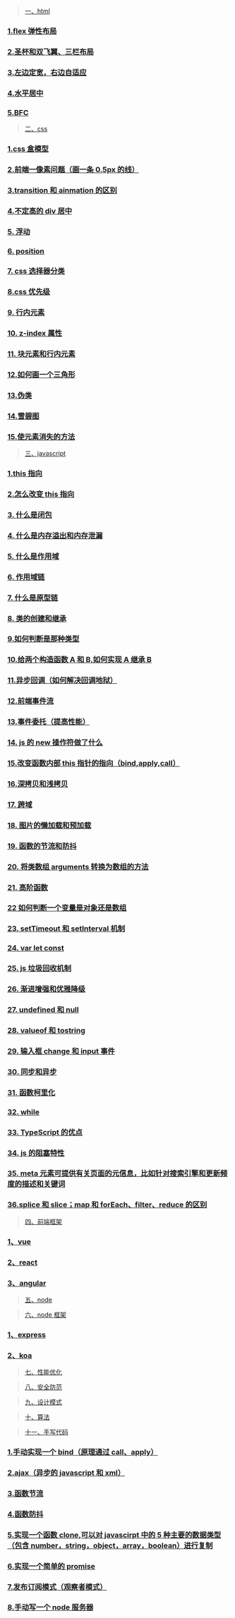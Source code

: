 ﻿> [一、html](./1.html)

### [1.flex 弹性布局](./1.html/1.md)

### [2.圣杯和双飞翼、三栏布局](./1.html/2.md)

### [3.左边定宽，右边自适应](./1.html/3.md)

### [4.水平居中](./1.html/4.md)

### [5.BFC](./1.html/5.md)

> [二、css](./2.css)

### [1.css 盒模型](./2.css/1.md)

### [2.前端一像素问题（画一条 0.5px 的线）](./2.css/2.md)

### [3.transition 和 ainmation 的区别](./2.css/3.md)

### [4.不定高的 div 居中](./2.css/4.md)

### [5. 浮动](./2.css/5.md)

### [6. position](./2.css/6.md)

### [7. css 选择器分类](./2.css/7.md)

### [8.css 优先级](./2.css/8.md)

### [9. 行内元素](./2.css/9.md)

### [10. z-index 属性](./2.css/10.md)

### [11. 块元素和行内元素](./2.css/11.md)

### [12.如何画一个三角形](./2.css/12.md)

### [13.伪类](./2.css/13.md)

### [14.雪碧图](./2.css/14.md)

### [15.使元素消失的方法](./2.css/15.md)

> [三、javascript](./3.javascript)

### [1.this 指向](./3.javascript/1.md)

### [2.怎么改变 this 指向](./3.javascript/2.md)

### [3. 什么是闭包](./3.javascript/3.md)

### [4. 什么是内存溢出和内存泄漏](./3.javascript/4.md)

### [5. 什么是作用域](./3.javascript/5.md)

### [6. 作用域链](./3.javascript/6.md)

### [7. 什么是原型链](./3.javascript/7.md)

### [8. 类的创建和继承](./3.javascript/8.md)

### [9.如何判断是那种类型](./3.javascript/9.md)

### [10.给两个构造函数 A 和 B,如何实现 A 继承 B](./3.javascript/10.md)

### [11.异步回调（如何解决回调地狱）](./3.javascript/11.md)

### [12.前端事件流](./3.javascript/12.md)

### [13.事件委托（提高性能）](./3.javascript/13.md)

### [14. js 的 new 操作符做了什么](./3.javascript/14md)

### [15.改变函数内部 this 指针的指向（bind,apply,call）](./3.javascript/15.md)

### [16.深拷贝和浅拷贝](./3.javascript/16.md)

### [17. 跨域](./3.javascript/17.md)

### [18. 图片的懒加载和预加载](./3.javascript/18.md)

### [19. 函数的节流和防抖](./3.javascript/19.md)

### [20. 将类数组 arguments 转换为数组的方法](./3.javascript/20.md)

### [21. 高阶函数](./3.javascript/21.md)

### [22 如何判断一个变量是对象还是数组](./3.javascript/22.md)

### [23. setTimeout 和 setInterval 机制](./3.javascript/23.md)

### [24. var let const](./3.javascript/24.md)

### [25. js 垃圾回收机制](./3.javascript/25.md)

### [26. 渐进增强和优雅降级](./3.javascript/26.md)

### [27. undefined 和 null](./3.javascript/27.md)

### [28. valueof 和 tostring](./3.javascript/28.md)

### [29. 输入框 change 和 input 事件](./3.javascript/29.md)

### [30. 同步和异步](./3.javascript/30.md)

### [31. 函数柯里化](./3.javascript/31.md)

### [32. while](./3.javascript/32.md)

### [33. TypeScript 的优点](./3.javascript/33.md)

### [34. js 的阻塞特性](./3.javascript/34.md)

### [35. meta 元素可提供有关页面的元信息，比如针对搜索引擎和更新频度的描述和关键词](./3.javascript/35.md)

### [36.splice 和 slice；map 和 forEach、filter、reduce 的区别](./3.javascript/36.md)

> [四、前端框架](./4.前端框架)

### [1、vue](./4.前端框架/1.vue)

### [2、react](./4.前端框架/2.react)

### [3、angular](./4.前端框架/3.angular)

> [五、node](./5.node)

> [六、node 框架](./6.node框架)

### [1、express](./6.node框架/1.express)

### [2、koa](./6.node框架/2.koa)

> [七、性能优化](./7.性能优化)

> [八、安全防范](./8.安全防范)

> [九、设计模式](./9.设计模式)

> [十、算法](./10.算法)

> [十一、手写代码](./11.手写代码)

### [1.手动实现一个 bind（原理通过 call、apply）](./11.手写代码/1.md)

### [2.ajax（异步的 javascript 和 xml）](./11.手写代码/2.md)

### [3.函数节流](./11.手写代码/3.md)

### [4.函数防抖](./11.手写代码/4.md)

### [5.实现一个函数 clone,可以对 javascirpt 中的 5 种主要的数据类型（包含 number，string，object，array，boolean）进行复制](./11.手写代码/5.md)

### [6.实现一个简单的 promise](./11.手写代码/6.md)

### [7.发布订阅模式（观察者模式）](./11.手写代码/7.md)

### [8.手动写一个 node 服务器](./11.手写代码/8.md)

